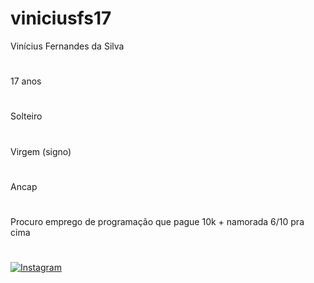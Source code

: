 # viniciusfs17
Vinícius Fernandes da Silva
#
17 anos
#
Solteiro
#
Virgem (signo) 
#
Ancap
#
Procuro emprego de programação que pague 10k + namorada 6/10 pra cima 
#
[![Instagram](https://img.shields.io/badge/Instagram-E4405F?style=for-the-badge&logo=instagram&logoColor=white)](https://www.instagram.com/viniciusfernandesds?igsh=MXZjZHpzbjVmMGwxdg==/)
